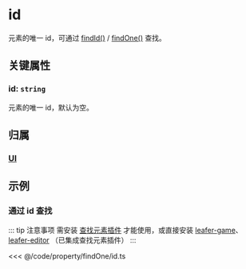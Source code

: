 # id

元素的唯一 id，可通过 [findId()](/reference/UI/findOne.md) / [findOne()](/reference/UI/findOne.md) 查找。

## 关键属性

### id: `string`

元素的唯一 id，默认为空。

## 归属

### [UI](/reference/display/UI.md)

## 示例

### 通过 id 查找

::: tip 注意事项
需安装 [查找元素插件](/plugin/in/find/index.md) 才能使用，或直接安装 [leafer-game](/guide/install/game/start.md)、 [leafer-editor](/guide/install/editor/start.md) （已集成查找元素插件）
:::

<<< @/code/property/findOne/id.ts
